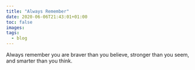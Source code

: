 ```yaml
---
title: "Always Remember"
date: 2020-06-06T21:43:01+01:00
toc: false
images:
tags:
  - blog
---
```


Always remember you are braver than you believe, stronger than you seem, and smarter than you think.
